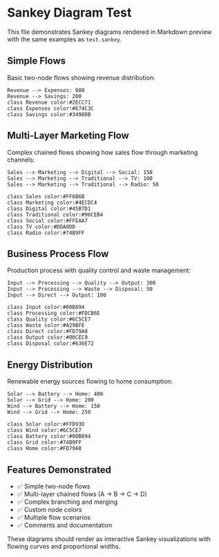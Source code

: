 # Sankey Diagram Test

This file demonstrates Sankey diagrams rendered in Markdown preview with the same examples as `test.sankey`.

## Simple Flows

Basic two-node flows showing revenue distribution:

```sankey
Revenue --> Expenses: 800
Revenue --> Savings: 200
class Revenue color:#2ECC71
class Expenses color:#E74C3C
class Savings color:#3498DB
```

## Multi-Layer Marketing Flow

Complex chained flows showing how sales flow through marketing channels:

```sankey
Sales --> Marketing --> Digital --> Social: 150
Sales --> Marketing --> Traditional --> TV: 100
Sales --> Marketing --> Traditional --> Radio: 50

class Sales color:#FF6B6B
class Marketing color:#4ECDC4
class Digital color:#45B7D1
class Traditional color:#96CEB4
class Social color:#FFEAA7
class TV color:#DDA0DD
class Radio color:#74B9FF
```

## Business Process Flow

Production process with quality control and waste management:

```sankey
Input --> Processing --> Quality --> Output: 300
Input --> Processing --> Waste --> Disposal: 50
Input --> Direct --> Output: 100

class Input color:#00B894
class Processing color:#FDCB6E
class Quality color:#6C5CE7
class Waste color:#A29BFE
class Direct color:#FD79A8
class Output color:#00CEC9
class Disposal color:#636E72
```

## Energy Distribution

Renewable energy sources flowing to home consumption:

```sankey
Solar --> Battery --> Home: 400
Solar --> Grid --> Home: 200
Wind --> Battery --> Home: 150
Wind --> Grid --> Home: 250

class Solar color:#FFD93D
class Wind color:#6C5CE7
class Battery color:#00B894
class Grid color:#74B9FF
class Home color:#FD79A8
```

## Features Demonstrated

- ✅ Simple two-node flows
- ✅ Multi-layer chained flows (A → B → C → D)
- ✅ Complex branching and merging
- ✅ Custom node colors
- ✅ Multiple flow scenarios
- ✅ Comments and documentation

These diagrams should render as interactive Sankey visualizations with flowing curves and proportional widths.
